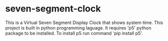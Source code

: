 # seven-segment-clock
This is a Virtual Seven Segment Display Clock that shows system time.
This project is built in python programming laguage.
It requires 'p5' python package to be installed.
To install p5 run command 'pip install p5'.
